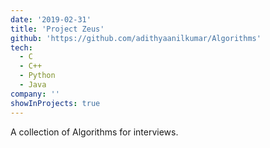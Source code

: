 ```yaml
---
date: '2019-02-31'
title: 'Project Zeus'
github: 'https://github.com/adithyaanilkumar/Algorithms'
tech:
  - C
  - C++
  - Python
  - Java
company: ''
showInProjects: true
---
```

A collection of Algorithms for interviews.

